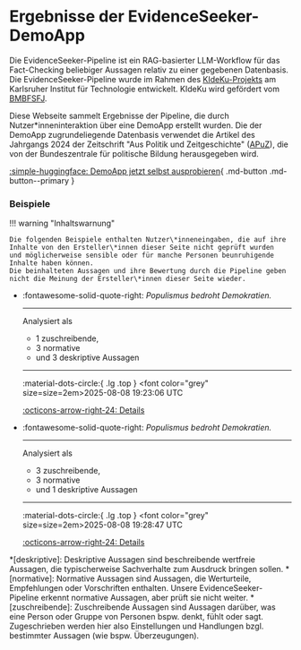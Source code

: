 # Ergebnisse der EvidenceSeeker-DemoApp

Die EvidenceSeeker-Pipeline ist ein RAG-basierter LLM-Workflow für das 
Fact-Checking beliebiger Aussagen relativ zu einer gegebenen Datenbasis. 
Die EvidenceSeeker-Pipeline wurde im Rahmen des [KIdeKu-Projekts](https://compphil2mmae.github.io/research/kideku/) 
am Karlsruher Institut für Technologie entwickelt. 
KIdeKu wird gefördert vom [BMBFSFJ](https://www.bmbfsfj.bund.de/).

Diese Webseite sammelt Ergebnisse der Pipeline, die durch Nutzer*inneninteraktion 
über eine DemoApp erstellt wurden. Die der DemoApp zugrundeliegende Datenbasis 
verwendet die Artikel des Jahrgangs 2024 der Zeitschrift 
"Aus Politik und Zeitgeschichte" ([APuZ](https://www.bpb.de/shop/zeitschriften/apuz/)), 
die von der Bundeszentrale für politische Bildung herausgegeben wird.

[:simple-huggingface: DemoApp jetzt selbst ausprobieren](https://huggingface.co/spaces/DebateLabKIT/evidence-seeker-demo){ .md-button .md-button--primary }
### Beispiele

!!! warning "Inhaltswarnung"

    Die folgenden Beispiele enthalten Nutzer\*inneneingaben, die auf ihre Inhalte von den Ersteller\*innen dieser Seite nicht geprüft wurden 
    und möglicherweise sensible oder für manche Personen beunruhigende Inhalte haben können. 
    Die beinhalteten Aussagen und ihre Bewertung durch die Pipeline geben nicht die Meinung der Ersteller\*innen dieser Seite wieder.

<div class="grid cards" markdown>


-   :fontawesome-solid-quote-right:  _Populismus bedroht Demokratien._
    
    
    ---

    Analysiert als

    - 1 zuschreibende,
    - 3 normative
    - und 3 deskriptive Aussagen
    

    ---
    
    :material-dots-circle:{ .lg .top } <font color="grey" size=size=2em>2025-08-08 19:23:06 UTC</font>
    

    [:octicons-arrow-right-24: Details](results/result_677e1e34-a850-41d4-bf90-4ff5ffc9f010.md)


-   :fontawesome-solid-quote-right:  _Populismus bedroht Demokratien._
    
    
    ---

    Analysiert als

    - 3 zuschreibende,
    - 3 normative
    - und 1 deskriptive Aussagen
    

    ---
    
    :material-dots-circle:{ .lg .top } <font color="grey" size=size=2em>2025-08-08 19:28:47 UTC</font>
    

    [:octicons-arrow-right-24: Details](results/result_56ccd501-c10e-458a-a1ba-7cdb4386bce7.md)


</div>

*[deskriptive]: Deskriptive Aussagen sind beschreibende wertfreie Aussagen, die typischerweise Sachverhalte zum Ausdruck bringen sollen.
*[normative]: Normative Aussagen sind Aussagen, die Werturteile, Empfehlungen oder Vorschriften enthalten. Unsere EvidenceSeeker-Pipeline erkennt normative Aussagen, aber prüft sie nicht weiter.
*[zuschreibende]: Zuschreibende Aussagen sind Aussagen darüber, was eine Person oder Gruppe von Personen bspw. denkt, fühlt oder sagt. Zugeschrieben werden hier also Einstellungen und Handlungen bzgl. bestimmter Aussagen (wie bspw. Überzeugungen).